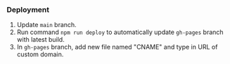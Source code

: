 ### Deployment
1. Update `main` branch.
2. Run command `npm run deploy` to automatically update `gh-pages` branch with latest build.
3. In `gh-pages` branch, add new file named "CNAME" and type in URL of custom domain.
